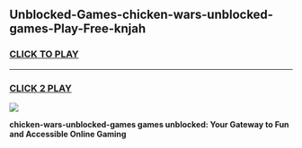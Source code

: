 
## Unblocked-Games-chicken-wars-unblocked-games-Play-Free-knjah
<h3>
<a href="https://premium76.site?title=chicken-wars-unblocked-games&ref=20A">CLICK TO PLAY</a></h3>
<hr>

<h3>
<a href="https://premium76.site?title=chicken-wars-unblocked-games&ref=20A">CLICK 2 PLAY</a>
  
</h3>

<a href="https://premium76.site?title=chicken-wars-unblocked-games&ref=20A"><img src="https://clearcache.store/games.png"></a>


**chicken-wars-unblocked-games games unblocked: Your Gateway to Fun and Accessible Online Gaming**
